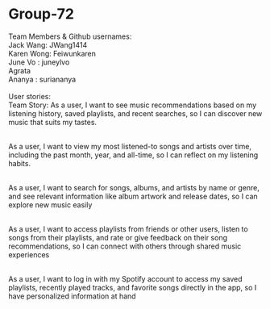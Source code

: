 # Group-72
Team Members & Github usernames:
<br /> Jack Wang: JWang1414
<br /> Karen Wong: Feiwunkaren
<br /> June Vo : juneylvo
<br />Agrata
<br />Ananya : suriananya
<br />
<br />
User stories:
<br /> Team Story: As a user, I want to see music recommendations based on my listening history, saved playlists, and recent searches, so I can discover new music that suits my tastes.

<br />As a user, I want to view my most listened-to songs and artists over time, including the past month, year, and all-time, so I can reflect on my listening habits.

<br />As a user, I want to search for songs, albums, and artists by name or genre, and see relevant information like album artwork and release dates, so I can explore new music easily

<br/> As a user, I want to access playlists from friends or other users, listen to songs from their playlists, and rate or give feedback on their song recommendations, so I can connect with others through shared music experiences

<br/>As a user, I want to log in with my Spotify account to access my saved playlists, recently played tracks, and favorite songs directly in the app, so I have personalized information at hand
